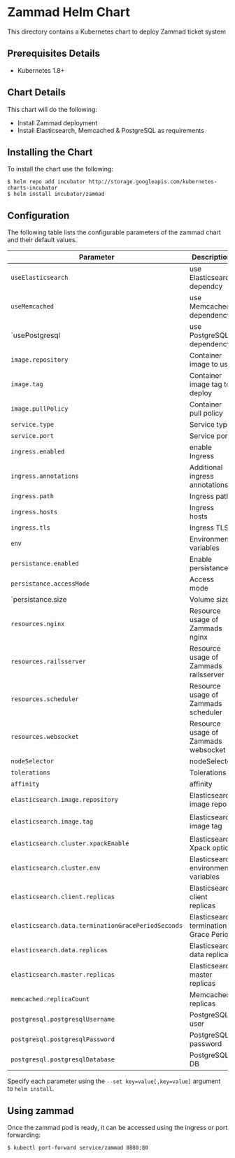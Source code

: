 # Zammad Helm Chart

This directory contains a Kubernetes chart to deploy Zammad ticket system

## Prerequisites Details

* Kubernetes 1.8+


## Chart Details

This chart will do the following:

* Install Zammad deployment
* Install Elasticsearch, Memcached & PostgreSQL as requirements


## Installing the Chart

To install the chart use the following:

```console
$ helm repo add incubator http://storage.googleapis.com/kubernetes-charts-incubator
$ helm install incubator/zammad
```

## Configuration

The following table lists the configurable parameters of the zammad chart and their default values.

|             Parameter             |              Description                 |               Default               |
|-----------------------------------|------------------------------------------|-------------------------------------|
| `useElasticsearch`                | use Elasticsearch dependcy               | `true`                              |
| `useMemcached`                    | use Memcached dependency                 | `true`                              |
| `usePostgresql                    | use PostgreSQL dependency                | `true`                              |
| `image.repository`                | Container image to use                   | `zammad/zammad-docker-compose`      |
| `image.tag`                       | Container image tag to deploy            | `2.8.0-35c3`                        |
| `image.pullPolicy`                | Container pull policy                    | `IfNotPresent`                      |
| `service.type`                    | Service type                             | `ClusterIP`                         |
| `service.port`                    | Service port                             | `80`                                |
| `ingress.enabled`                 | enable Ingress                           | `false`                             |
| `ingress.annotations`             | Additional ingress annotations           | ``                                  |
| `ingress.path`                    | Ingress path                             | ``                                  |
| `ingress.hosts`                   | Ingress hosts                            | ``                                  |
| `ingress.tls`                     | Ingress TLS                              | `[]`                                |
| `env`                             | Environment variables                    | `See values.yaml`                   |
| `persistance.enabled`             | Enable persistance                       | `true`                              |
| `persistance.accessMode`          | Access mode                              | `ReadWriteOnce`                     |
| `persistance.size                 | Volume size                              | `15Gi`                              |
| `resources.nginx`                 | Resource usage of Zammads nginx          | `{}`                                |
| `resources.railsserver`           | Resource usage of Zammads railsserver    | `{}`                                |
| `resources.scheduler`             | Resource usage of Zammads scheduler      | `{}`                                |
| `resources.websocket`             | Resource usage of Zammads websocket      | `{}`                                |
| `nodeSelector`                    | nodeSelector                             | `{}`                                |
| `tolerations`                     | Tolerations                              | `[]`                                |
| `affinity`                        | affinity                                 | `{}`                                |
| `elasticsearch.image.repository`  | Elasticsearch image repo                 | `zammad/zammad-docker-compose`      |
| `elasticsearch.image.tag`         | Elasticsearch image tag                  | `zammad-elasticsearch-2.8.0-35c3`   |
| `elasticsearch.cluster.xpackEnable` | Elasticsearch Xpack option             | `false`                             |
| `elasticsearch.cluster.env`       | Elasticsearch environment variables      | ``                                  |
| `elasticsearch.client.replicas`   | Elasticsearch client replicas            | `2`                                 |
| `elasticsearch.data.terminationGracePeriodSeconds` | Elasticsearch termination Grace Period | `60`                 |
| `elasticsearch.data.replicas`     | Elasticsearch data replicas              | `2`                                 |
| `elasticsearch.master.replicas`   | Elasticsearch master replicas            | `2`                                 |
| `memcached.replicaCount`          | Memcached replicas                       | `1`                                 |
| `postgresql.postgresqlUsername`   | PostgreSQL user                          | `zammad`                            |
| `postgresql.postgresqlPassword`   | PostgreSQL password                      | `zammad`                            |
| `postgresql.postgresqlDatabase`   | PostgreSQL DB                            | `zammad_production`                 |


Specify each parameter using the `--set key=value[,key=value]` argument to `helm install`.


## Using zammad

Once the zammad pod is ready, it can be accessed using the ingress or port forwarding:

```console
$ kubectl port-forward service/zammad 8080:80
```
